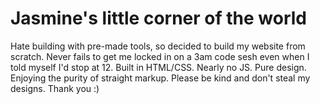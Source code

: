 # Jasmine's little corner of the world

Hate building with pre-made tools, so decided to build my website from scratch. Never fails to get me locked in on a 3am code sesh even when I told myself I'd stop at 12.
Built in HTML/CSS. Nearly no JS. Pure design. Enjoying the purity of straight markup.
Please be kind and don't steal my designs. Thank you :)
